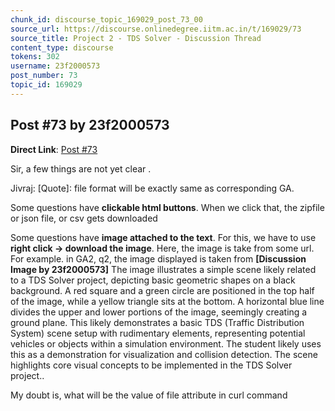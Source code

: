 ```yaml
---
chunk_id: discourse_topic_169029_post_73_00
source_url: https://discourse.onlinedegree.iitm.ac.in/t/169029/73
source_title: Project 2 - TDS Solver - Discussion Thread
content_type: discourse
tokens: 302
username: 23f2000573
post_number: 73
topic_id: 169029
---
```


## Post #73 by 23f2000573

**Direct Link**: [Post #73](https://discourse.onlinedegree.iitm.ac.in/t/169029/73)

Sir, a few things are not yet clear .

Jivraj:
[Quote]: 
file format will be exactly same as corresponding GA.

Some questions have **clickable html buttons**. When we click that, the zipfile or json file, or csv gets downloaded

Some questions have **image attached to the text**. For this, we have to use **right click → download the image**. Here, the image is take from some url. For example. in GA2, q2, the image displayed is taken from **[Discussion Image by 23f2000573]** The image illustrates a simple scene likely related to a TDS Solver project, depicting basic geometric shapes on a black background. A red square and a green circle are positioned in the top half of the image, while a yellow triangle sits at the bottom. A horizontal blue line divides the upper and lower portions of the image, seemingly creating a ground plane. This likely demonstrates a basic TDS (Traffic Distribution System) scene setup with rudimentary elements, representing potential vehicles or objects within a simulation environment. The student likely uses this as a demonstration for visualization and collision detection. The scene highlights core visual concepts to be implemented in the TDS Solver project..

My doubt is, what will be the value of file attribute in curl command
